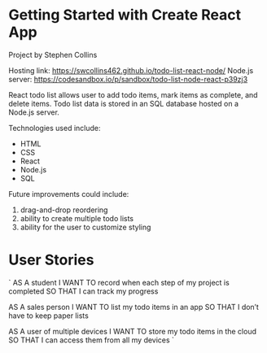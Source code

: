 # Getting Started with Create React App

Project by Stephen Collins

Hosting link: https://swcollins462.github.io/todo-list-react-node/
Node.js server: https://codesandbox.io/p/sandbox/todo-list-node-react-p39zj3

React todo list allows user to add todo items, mark items as complete, and delete items. Todo list data is stored in an SQL database hosted on a Node.js server.

Technologies used include:

- HTML
- CSS
- React
- Node.js
- SQL

Future improvements could include:

1. drag-and-drop reordering
2. ability to create multiple todo lists
3. ability for the user to customize styling

# User Stories

`
AS A student
I WANT TO record when each step of my project is completed
SO THAT I can track my progress

AS A sales person
I WANT TO list my todo items in an app
SO THAT I don’t have to keep paper lists

AS A user of multiple devices
I WANT TO store my todo items in the cloud
SO THAT I can access them from all my devices
`
